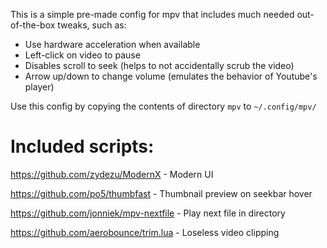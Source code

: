This is a simple pre-made config for mpv that includes much needed out-of-the-box tweaks, such as:

* Use hardware acceleration when available
* Left-click on video to pause
* Disables scroll to seek (helps to not accidentally scrub the video)
* Arrow up/down to change volume (emulates the behavior of Youtube's player)

Use this config by copying the contents of directory `mpv` to `~/.config/mpv/`

# Included scripts:

https://github.com/zydezu/ModernX       - Modern UI

https://github.com/po5/thumbfast        - Thumbnail preview on seekbar hover

https://github.com/jonniek/mpv-nextfile - Play next file in directory

https://github.com/aerobounce/trim.lua  - Loseless video clipping
